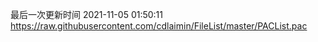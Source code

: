 最后一次更新时间 2021-11-05 01:50:11
https://raw.githubusercontent.com/cdlaimin/FileList/master/PACList.pac

